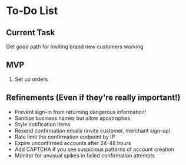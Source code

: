 # To-Do List

## Current Task

Get good path for inviting brand new customers working

## MVP

1. Set up orders

## Refinements (Even if they're really important!)

- Prevent sign-in from returning dangerous information!
- Sanitise business names but allow apostrophes
- Style notification items
- Resend confirmation emails (invite customer, merchant sign-up)
- Rate limit the confirmation endpoint by IP
- Expire unconfirmed accounts after 24-48 hours
- Add CAPTCHA if you see suspicious patterns of account creation
- Monitor for unusual spikes in failed confirmation attempts
